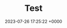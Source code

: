 ---
layout: white-on-black
title: "Test"
date: 2023-07-26 17:25:22 +0000
categories: test
published: true
---